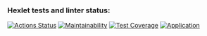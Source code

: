 ### Hexlet tests and linter status:
[![Actions Status](https://github.com/areldin8/java-project-72/actions/workflows/hexlet-check.yml/badge.svg)](https://github.com/areldin8/java-project-72/actions)
[![Maintainability](https://api.codeclimate.com/v1/badges/dfcfa1c8703f661f3c7f/maintainability)](https://codeclimate.com/github/areldin8/java-project-72/maintainability)
[![Test Coverage](https://api.codeclimate.com/v1/badges/dfcfa1c8703f661f3c7f/test_coverage)](https://codeclimate.com/github/areldin8/java-project-72/test_coverage)
[![Application](https://java-project-72-f4b2.onrender.com)](https://java-project-72-f4b2.onrender.com)